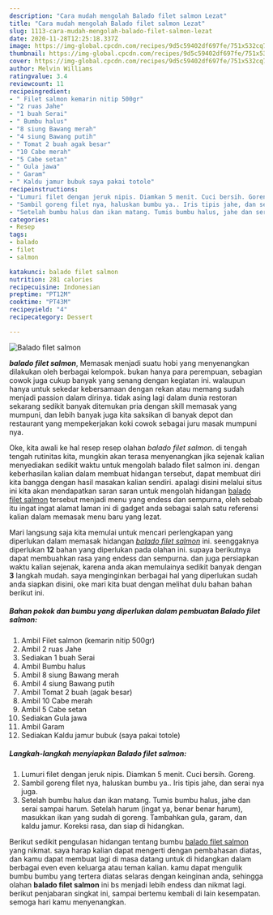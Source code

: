 ```yaml
---
description: "Cara mudah mengolah Balado filet salmon Lezat"
title: "Cara mudah mengolah Balado filet salmon Lezat"
slug: 1113-cara-mudah-mengolah-balado-filet-salmon-lezat
date: 2020-11-28T12:25:18.337Z
image: https://img-global.cpcdn.com/recipes/9d5c59402df697fe/751x532cq70/balado-filet-salmon-foto-resep-utama.jpg
thumbnail: https://img-global.cpcdn.com/recipes/9d5c59402df697fe/751x532cq70/balado-filet-salmon-foto-resep-utama.jpg
cover: https://img-global.cpcdn.com/recipes/9d5c59402df697fe/751x532cq70/balado-filet-salmon-foto-resep-utama.jpg
author: Melvin Williams
ratingvalue: 3.4
reviewcount: 11
recipeingredient:
- " Filet salmon kemarin nitip 500gr"
- "2 ruas Jahe"
- "1 buah Serai"
- " Bumbu halus"
- "8 siung Bawang merah"
- "4 siung Bawang putih"
- " Tomat 2 buah agak besar"
- "10 Cabe merah"
- "5 Cabe setan"
- " Gula jawa"
- " Garam"
- " Kaldu jamur bubuk saya pakai totole"
recipeinstructions:
- "Lumuri filet dengan jeruk nipis. Diamkan 5 menit. Cuci bersih. Goreng."
- "Sambil goreng filet nya, haluskan bumbu ya.. Iris tipis jahe, dan serai nya juga."
- "Setelah bumbu halus dan ikan matang. Tumis bumbu halus, jahe dan serai sampai harum. Setelah harum (ingat ya, benar benar harum), masukkan ikan yang sudah di goreng. Tambahkan gula, garam, dan kaldu jamur. Koreksi rasa, dan siap di hidangkan."
categories:
- Resep
tags:
- balado
- filet
- salmon

katakunci: balado filet salmon 
nutrition: 281 calories
recipecuisine: Indonesian
preptime: "PT12M"
cooktime: "PT43M"
recipeyield: "4"
recipecategory: Dessert

---
```



![Balado filet salmon](https://img-global.cpcdn.com/recipes/9d5c59402df697fe/751x532cq70/balado-filet-salmon-foto-resep-utama.jpg)

<b><i>balado filet salmon</i></b>, Memasak menjadi suatu hobi yang menyenangkan dilakukan oleh berbagai kelompok. bukan hanya para perempuan, sebagian cowok juga cukup banyak yang senang dengan kegiatan ini. walaupun hanya untuk sekedar kebersamaan dengan rekan atau memang sudah menjadi passion dalam dirinya. tidak asing lagi dalam dunia restoran sekarang sedikit banyak ditemukan pria dengan skill memasak yang mumpuni, dan lebih banyak juga kita saksikan di banyak depot dan restaurant yang mempekerjakan koki cowok sebagai juru masak mumpuni nya.

Oke, kita awali ke hal resep resep olahan <i>balado filet salmon</i>. di tengah tengah rutinitas kita, mungkin akan terasa menyenangkan jika sejenak kalian menyediakan sedikit waktu untuk mengolah balado filet salmon ini. dengan keberhasilan kalian dalam membuat hidangan tersebut, dapat membuat diri kita bangga dengan hasil masakan kalian sendiri. apalagi disini melalui situs ini kita akan mendapatkan saran saran untuk mengolah hidangan <u>balado filet salmon</u> tersebut menjadi menu yang endess dan sempurna, oleh sebab itu ingat ingat alamat laman ini di gadget anda sebagai salah satu referensi kalian dalam memasak menu baru yang lezat.




Mari langsung saja kita memulai untuk mencari perlengkapan yang diperlukan dalam memasak hidangan <u><i>balado filet salmon</i></u> ini. seenggaknya diperlukan <b>12</b> bahan yang diperlukan pada olahan ini. supaya berikutnya dapat membuahkan rasa yang endess dan sempurna. dan juga persiapkan waktu kalian sejenak, karena anda akan memulainya sedikit banyak dengan <b>3</b> langkah mudah. saya menginginkan berbagai hal yang diperlukan sudah anda siapkan disini, oke mari kita buat dengan melihat dulu bahan bahan berikut ini.

<!--inarticleads1-->

##### Bahan pokok dan bumbu yang diperlukan dalam pembuatan Balado filet salmon:

1. Ambil  Filet salmon (kemarin nitip 500gr)
1. Ambil 2 ruas Jahe
1. Sediakan 1 buah Serai
1. Ambil  Bumbu halus
1. Ambil 8 siung Bawang merah
1. Ambil 4 siung Bawang putih
1. Ambil  Tomat 2 buah (agak besar)
1. Ambil 10 Cabe merah
1. Ambil 5 Cabe setan
1. Sediakan  Gula jawa
1. Ambil  Garam
1. Sediakan  Kaldu jamur bubuk (saya pakai totole)




<!--inarticleads2-->

##### Langkah-langkah menyiapkan Balado filet salmon:

1. Lumuri filet dengan jeruk nipis. Diamkan 5 menit. Cuci bersih. Goreng.
1. Sambil goreng filet nya, haluskan bumbu ya.. Iris tipis jahe, dan serai nya juga.
1. Setelah bumbu halus dan ikan matang. Tumis bumbu halus, jahe dan serai sampai harum. Setelah harum (ingat ya, benar benar harum), masukkan ikan yang sudah di goreng. Tambahkan gula, garam, dan kaldu jamur. Koreksi rasa, dan siap di hidangkan.




Berikut sedikit pengulasan hidangan tentang bumbu <u>balado filet salmon</u> yang nikmat. saya harap kalian dapat mengerti dengan pembahasan diatas, dan kamu dapat membuat lagi di masa datang untuk di hidangkan dalam berbagai even even keluarga atau teman kalian. kamu dapat mengulik bumbu bumbu yang tertera diatas selaras dengan keinginan anda, sehingga olahan <b>balado filet salmon</b> ini bs menjadi lebih endess dan nikmat lagi. berikut penjabaran singkat ini, sampai bertemu kembali di lain kesempatan. semoga hari kamu menyenangkan.
